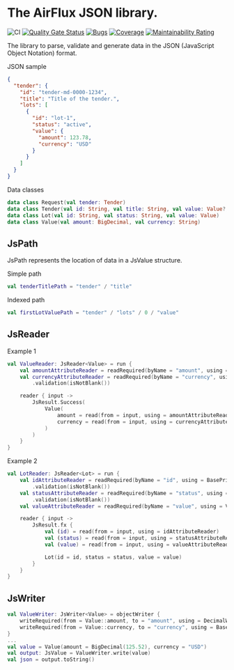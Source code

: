 # The AirFlux JSON library.

![CI](https://github.com/airflux/airflux/workflows/CI/badge.svg)
[![Quality Gate Status](https://sonarcloud.io/api/project_badges/measure?project=airflux_airflux&metric=alert_status)](https://sonarcloud.io/dashboard?id=airflux_airflux)
[![Bugs](https://sonarcloud.io/api/project_badges/measure?project=airflux_airflux&metric=bugs)](https://sonarcloud.io/dashboard?id=airflux_airflux)
[![Coverage](https://sonarcloud.io/api/project_badges/measure?project=airflux_airflux&metric=coverage)](https://sonarcloud.io/dashboard?id=airflux_airflux)
[![Maintainability Rating](https://sonarcloud.io/api/project_badges/measure?project=airflux_airflux&metric=sqale_rating)](https://sonarcloud.io/dashboard?id=airflux_airflux)

The library to parse, validate and generate data in the JSON (JavaScript Object Notation) format.

JSON sample
```json
{
  "tender": {
    "id": "tender-md-0000-1234",
    "title": "Title of the tender.",
    "lots": [
      {
        "id": "lot-1",
        "status": "active",
        "value": {
          "amount": 123.78,
          "currency": "USD"
        }
      }
    ]
  }
}
```

Data classes
```kotlin
data class Request(val tender: Tender)
data class Tender(val id: String, val title: String, val value: Value?, val lots: List<Lot>)
data class Lot(val id: String, val status: String, val value: Value)
data class Value(val amount: BigDecimal, val currency: String)
```

## JsPath
JsPath represents the location of data in a JsValue structure.

Simple path
```kotlin
val tenderTitlePath = "tender" / "title"
```
Indexed path
```kotlin
val firstLotValuePath = "tender" / "lots" / 0 / "value"
```


## JsReader
Example 1
```kotlin
val ValueReader: JsReader<Value> = run {
    val amountAttributeReader = readRequired(byName = "amount", using = BasePrimitiveReader.bigDecimal)
    val currencyAttributeReader = readRequired(byName = "currency", using = BasePrimitiveReader.string)
        .validation(isNotBlank())

    reader { input ->
        JsResult.Success(
            Value(
                amount = read(from = input, using = amountAttributeReader).onFailure { return@reader it },
                currency = read(from = input, using = currencyAttributeReader).onFailure { return@reader it }
            )
        )
    }
}
```
Example 2
```kotlin
val LotReader: JsReader<Lot> = run {
    val idAttributeReader = readRequired(byName = "id", using = BasePrimitiveReader.string)
        .validation(isNotBlank())
    val statusAttributeReader = readRequired(byName = "status", using = BasePrimitiveReader.string)
        .validation(isNotBlank())
    val valueAttributeReader = readRequired(byName = "value", using = ValueReader)

    reader { input ->
        JsResult.fx {
            val (id) = read(from = input, using = idAttributeReader)
            val (status) = read(from = input, using = statusAttributeReader)
            val (value) = read(from = input, using = valueAttributeReader)

            Lot(id = id, status = status, value = value)
        }
    }
}
```

## JsWriter
```kotlin
val ValueWriter: JsWriter<Value> = objectWriter {
    writeRequired(from = Value::amount, to = "amount", using = DecimalWriter)
    writeRequired(from = Value::currency, to = "currency", using = BasePrimitiveWriter.string)
}
...
val value = Value(amount = BigDecimal(125.52), currency = "USD")
val output: JsValue = ValueWriter.write(value)
val json = output.toString()
```